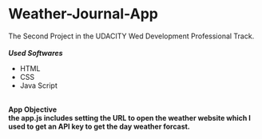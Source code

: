# Weather-Journal-App
The Second Project in the UDACITY Wed Development Professional Track.<br>
<br>
<strong> <em> Used Softwares</em></strong><br>
<ul><li> HTML</li>
    <li> CSS</li>
    <li> Java Script</li>

  </ul><br>
  <strong> App Objective<?strong><br>
the app.js includes setting the URL to open the weather website which I used to get an API key to get the day weather forcast.<br>
